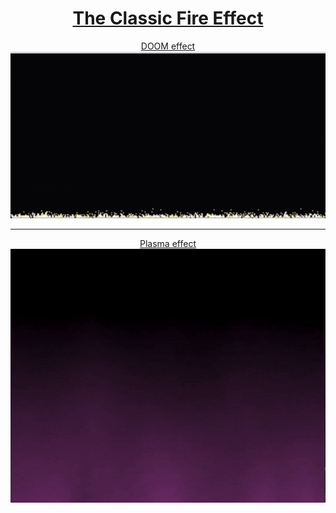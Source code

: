<h1 align="center">
  <a href="https://lodev.org/cgtutor/fire.html">
    The Classic Fire Effect
  </a>
</h1>

<p align="center">
  <a href="doom/main.odin">
    DOOM effect
  </a>
  <a href="doom/main.odin">
    <img src="doom/assets/preview.gif" alt="fluid simulation 2D" width="960">
  </a>
</p>

<hr>
<p align="center">
  <a href="plasma/main.odin">
    Plasma effect
  </a>
  <a href="plasma/main.odin">
    <img src="plasma/assets/preview.gif" alt="fluid simulation 2D" width="960">
  </a>
</p>
